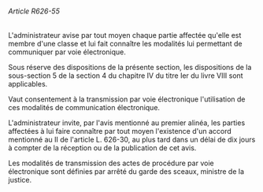 ###### Article R626-55

L'administrateur avise par tout moyen chaque partie affectée qu'elle est membre d'une classe et lui fait connaître les modalités lui permettant de communiquer par voie électronique.

Sous réserve des dispositions de la présente section, les dispositions de la sous-section 5 de la section 4 du chapitre IV du titre Ier du livre VIII sont applicables.

Vaut consentement à la transmission par voie électronique l'utilisation de ces modalités de communication électronique.

L'administrateur invite, par l'avis mentionné au premier alinéa, les parties affectées à lui faire connaître par tout moyen l'existence d'un accord mentionné au II de l'article L. 626-30, au plus tard dans un délai de dix jours à compter de la réception ou de la publication de cet avis.

Les modalités de transmission des actes de procédure par voie électronique sont définies par arrêté du garde des sceaux, ministre de la justice.

